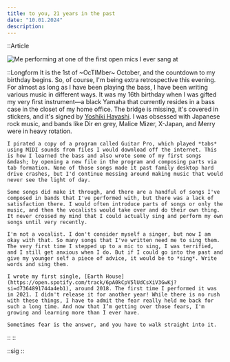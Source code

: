 ```yaml
---
title: to you, 21 years in the past
date: "10.01.2024"
description: 
---
```


::Article

  ![Me performing at one of the first open mics I ever sang at](/images/post-2/1.jpeg)

  ::Longform
   It is the 1st of ~OcTIMber~ October, and the countdown to my birthday begins. So, of course, I'm being extra retrospective this evening. For almost as long as I have been playing the bass, I have been writing various music in different ways. It was my 16th birthday when I was gifted my very first instrument—a black Yamaha that currently resides in a bass case in the closet of my home office. The bridge is missing, it's covered in stickers, and it's signed by [Yoshiki Hayashi](https://en.wikipedia.org/wiki/Yoshiki_(musician)). I was obsessed with Japanese rock music, and bands like Dir en grey, Malice Mizer, X-Japan, and Merry were in heavy rotation.

    I pirated a copy of a program called Guitar Pro, which played *tabs* using MIDI sounds from files I would download off the internet. This is how I learned the bass and also wrote some of my first songs &mdash; by opening a new file in the program and composing parts via tab formation. None of those songs made it past family desktop hard drive crashes, but I'd continue messing around making music that would never see the light of day.

    Some songs did make it through, and there are a handful of songs I've composed in bands that I've performed with, but there was a lack of satisfaction there. I would often introduce parts of songs or only the music, and then the vocalists would take over and do their own thing. It never crossed my mind that I could actually sing and perform my own songs until very recently.

    I'm not a vocalist. I don't consider myself a singer, but now I am okay with that. So many songs that I've written need me to sing them. The very first time I stepped up to a mic to sing, I was terrified, and I still get anxious when I do. But if I could go into the past and give my younger self a piece of advice, it would be to *sing*. Write words and sing them.

    I wrote my first single, [Earth House](https://open.spotify.com/track/6pA0kCpV5lUdCsXiV3GwKj?si=d7364891744a4eb1), around 2018. The first time I performed it was in 2021. I didn't release it for another year! While there is no rush with these things, I have to admit the fear really held me back for such a long time. And now that I’m getting over those fears, I'm growing and learning more than I ever have.

    Sometimes fear is the answer, and you have to walk straight into it.
  ::
::

::sig
::